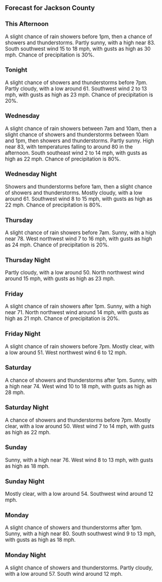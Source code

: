 <div>
   <h2>Forecast for Jackson County</h2>
   <p>
      <div style="font-size:120%">
         <h3>This Afternoon</h3>A slight chance of rain showers before 1pm, then a chance of showers and thunderstorms. Partly sunny, with a high near 83.
         South southwest wind 15 to 18 mph, with gusts as high as 30 mph. Chance of precipitation is 30%.<br></div>
   </p>
   <p>
      <div style="font-size:120%">
         <h3>Tonight</h3>A slight chance of showers and thunderstorms before 7pm. Partly cloudy, with a low around 61. Southwest wind 2 to 13 mph,
         with gusts as high as 23 mph. Chance of precipitation is 20%.<br></div>
   </p>
   <p>
      <div style="font-size:120%">
         <h3>Wednesday</h3>A slight chance of rain showers between 7am and 10am, then a slight chance of showers and thunderstorms between 10am and 1pm,
         then showers and thunderstorms. Partly sunny. High near 83, with temperatures falling to around 80 in the afternoon. South
         southeast wind 2 to 14 mph, with gusts as high as 22 mph. Chance of precipitation is 80%.<br></div>
   </p>
   <p>
      <div style="font-size:120%">
         <h3>Wednesday Night</h3>Showers and thunderstorms before 1am, then a slight chance of showers and thunderstorms. Mostly cloudy, with a low around
         61. Southwest wind 8 to 15 mph, with gusts as high as 22 mph. Chance of precipitation is 80%.<br></div>
   </p>
   <p>
      <div style="font-size:120%">
         <h3>Thursday</h3>A slight chance of rain showers before 7am. Sunny, with a high near 78. West northwest wind 7 to 16 mph, with gusts as high
         as 24 mph. Chance of precipitation is 20%.<br></div>
   </p>
   <p>
      <div style="font-size:120%">
         <h3>Thursday Night</h3>Partly cloudy, with a low around 50. North northwest wind around 15 mph, with gusts as high as 23 mph.<br></div>
   </p>
   <p>
      <div style="font-size:120%">
         <h3>Friday</h3>A slight chance of rain showers after 1pm. Sunny, with a high near 71. North northwest wind around 14 mph, with gusts as high
         as 21 mph. Chance of precipitation is 20%.<br></div>
   </p>
   <p>
      <div style="font-size:120%">
         <h3>Friday Night</h3>A slight chance of rain showers before 7pm. Mostly clear, with a low around 51. West northwest wind 6 to 12 mph.<br></div>
   </p>
   <p>
      <div style="font-size:120%">
         <h3>Saturday</h3>A chance of showers and thunderstorms after 1pm. Sunny, with a high near 74. West wind 10 to 18 mph, with gusts as high as
         28 mph.<br></div>
   </p>
   <p>
      <div style="font-size:120%">
         <h3>Saturday Night</h3>A chance of showers and thunderstorms before 7pm. Mostly clear, with a low around 50. West wind 7 to 14 mph, with gusts as
         high as 22 mph.<br></div>
   </p>
   <p>
      <div style="font-size:120%">
         <h3>Sunday</h3>Sunny, with a high near 76. West wind 8 to 13 mph, with gusts as high as 18 mph.<br></div>
   </p>
   <p>
      <div style="font-size:120%">
         <h3>Sunday Night</h3>Mostly clear, with a low around 54. Southwest wind around 12 mph.<br></div>
   </p>
   <p>
      <div style="font-size:120%">
         <h3>Monday</h3>A slight chance of showers and thunderstorms after 1pm. Sunny, with a high near 80. South southwest wind 9 to 13 mph, with
         gusts as high as 18 mph.<br></div>
   </p>
   <p>
      <div style="font-size:120%">
         <h3>Monday Night</h3>A slight chance of showers and thunderstorms. Partly cloudy, with a low around 57. South wind around 12 mph.<br></div>
   </p>
</div>